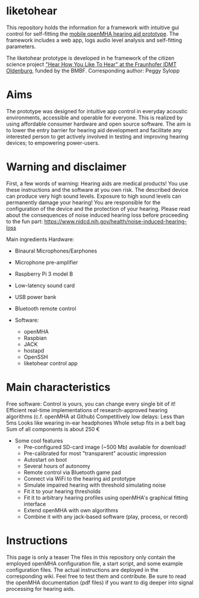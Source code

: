 
# liketohear

This repository holds the information for a framework with intuitive gui control for self-fitting the [mobile openMHA hearing aid prototype](https://github.com/m-r-s/hearingaid-prototype). The framework includes a web app, logs audio level analysis and self-fitting parameters. 

The liketohear prototype is developed in he framework of the citizen science project ["Hear How You Like To Hear"  at the Fraunhofer IDMT Oldenburg](https://www.idmt.fraunhofer.de/de/institute/projects-products/projects/liketohear.html), funded by the BMBF. 
Corresponding author: Peggy Sylopp

# Aims
The prototype was designed for intuitive app control in everyday acoustic environments, accessible and operable for everyone.
This is realized by using affordable consumer hardware and open source software. The aim is to lower the entry barrier for hearing aid development and facilitate any interested person to get actively involved in testing and improving hearing devices; to empowering power-users. 

# Warning and disclaimer
First, a few words of warning:
Hearing aids are medical products! You use these instructions and the software at you own risk. The described device can produce very high sound levels. Exposure to high sound levels can permanently damage your hearing! You are responsible for the configuration of the device and the protection of your hearing.
Please read about the consequences of noise induced hearing loss before proceeding to the fun part: https://www.nidcd.nih.gov/health/noise-induced-hearing-loss


Main ingredients
Hardware:
* Binaural Microphones/Earphones
* Microphone pre-amplifier
* Raspberry Pi 3 model B
* Low-latency sound card
* USB power bank
* Bluetooth remote control

* Software:
  * openMHA
  * Raspbian
  * JACK
  * hostapd
  * OpenSSH
  * liketohear control app


# Main characteristics
Free software: Control is yours, you can change every single bit of it!
Efficient real-time implementations of research-approved hearing algorithms (c.f. openMHA at Github)
Competitively low delays: Less than 5ms
Looks like wearing in-ear headphones
Whole setup fits in a belt bag
Sum of all components is about 250 €

* Some cool features
  * Pre-configured SD-card image (~500 Mb) available for download!
  * Pre-calibrated for most "transparent" acoustic impression
  * Autostart on boot
  * Several hours of autonomy
  * Remote control via Bluetooth game pad
  * Connect via WiFi to the hearing aid prototype
  * Simulate impaired hearing with threshold simulating noise
  * Fit it to your hearing thresholds
  * Fit it to arbitrary hearing profiles using openMHA's graphical fitting interface
  * Extend openMHA with own algorithms
  * Combine it with any jack-based software (play, process, or record)

# Instructions
This page is only a teaser The files in this repository only contain the employed openMHA configuration file, a start script, and some example configuration files. The actual instructions are deployed in the corresponding wiki. Feel free to test them and contribute. Be sure to read the openMHA documentation (pdf files) if you want to dig deeper into signal processing for hearing aids.

